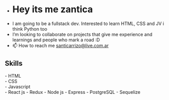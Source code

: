 - <h1>Hey its me zantica</h1>
- I am going to be a fullstack dev. Interested to learn HTML, CSS and JV i think Python too
- I’m looking to collaborate on projects that give me experience and learnings and people who mark a road :D
- 📫 How to reach me santicarrizo@live.com.ar

<h2> Skills </h2>
- HTML <br>
- CSS <br>
- Javascript <br>
- React js
- Redux
- Node js
- Express
- PostgreSQL
- Sequelize
